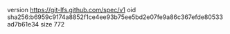 version https://git-lfs.github.com/spec/v1
oid sha256:b6959c9174a8852f1ce4ee93b75ee5bd2e07fe9a86c367efde80533ad7b61e34
size 772
